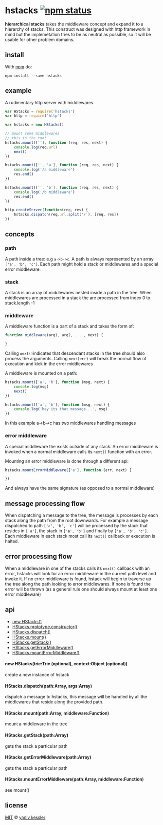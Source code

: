 # hstacks [![npm status](http://img.shields.io/npm/v/hstacks.svg?style=flat-square)](https://www.npmjs.org/package/hstacks) 

**hierarchical stacks** takes the middleware concept and expand it to a hierarchy of stacks. This construct was designed with http framework in mind but the implemetation tries to be as neutral as possible, so it will be usable for other problem domains.

## install

With [npm](https://npmjs.org) do:

```
npm install --save hstacks
```

## example

A rudimentary http server with middlewares

```js
var HStacks = require('hstacks')
var http = require('http')

var hstacks = new HStacks()

// mount some middlewares
// this is the root
hstacks.mount([''], function (req, res, next) {
    console.log(req.url)
    next()
})

hstacks.mount(['', 'a'], function (req, res, next) {
    console.log('/a middleware')
    res.end()
})

hstacks.mount(['', 'b'], function (req, res, next) {
    console.log('/b middleware')
    res.end()
})

http.createServer(function(req, res) {
    hstacks.dispatch(req.url.split('/'), [req, res])
})

```

## concepts
### path
A path inside a tree: e.g ```a->b->c```. A path is always represented by an array ```['a', 'b', 'c']```. Each path might hold a stack or middlewares and a special error middleware.

### stack
A stack is an array of middlewares nested inside a path in the tree. When middlewares are processed in a stack the are processed from index 0 to stack.length -1

### middleware
A middleware function is a part of a stack and takes the form of:
```javascript
function middleware(arg1, arg2, ... , next) {

}
```

Calling ```next()```indicates that descendant stacks in the tree should also process the arguments.
Calling ```next(err)``` will break the normal flow of execution and kick in the error middlewares

A middleware is mounted on a path:
```javascript
hstacks.mount(['a', 'b'], function (msg, next) {
    console.log(msg)
    next()
})

hstacks.mount(['a', 'b'], function (msg, next) {
    console.log('hey its that message...', msg)
})
```

In this example a->b->c has two middlewares handling messages

### error middleware
A special middleware the exists outside of any stack. An error middleware is invoked when a normal middleware calls its ```next()``` function with an error.

Mounting an error middleware is done through a different api:
```javascript
hstacks.mountErrorMiddleware(['a'], function (err, next) {

})
```
And always have the same signature (as opposed to a normal middleware)

## message processing flow
When dispatching a message to the tree, the message is processes by each stack along the path from the root downwards. For example a message dispatched to path ```['a', 'b', 'c']``` will be processed by the stack that resides in ```['a']```, the stack in ```['a', 'b']``` and finally by ```['a', 'b', 'c']```. Each middleware in each stack most call its ```next()``` callback or execution is halted.

## error processing flow
When a middleware in one of the stacks calls its ```next()``` callback with an error, hstacks will look for an error middleware in the current path level and invoke it. If no error middleware is found, hstack will begin to traverse up the tree along the path looking to error middlewares. If none is found the error will be thrown (as a general rule one should always mount at least one error middleware)

## api

  - [new HStacks()](#newhstacks)
  - [HStacks.prototype.constructor()](#hstacksprototypeconstructor)
  - [HStacks.dispatch()](#hstacksdispatchpatharrayargsarray)
  - [HStacks.mount()](#hstacksmountpatharraymiddlewarefunction_iserrormiddlewareboolean)
  - [HStacks.getStack()](#hstacksgetstackpatharray)
  - [HStacks.getErrorMiddleware()](#hstacksgeterrormiddlewarepatharray)
  - [HStacks.mountErrorMiddleware()](#hstacksmounterrormiddlewarepatharraymiddlewarefunction)

#### new HStacks(trie:Trie (optional), context:Object (optional))

create a new instance of hstack

#### HStacks.dispatch(path:Array, args:Array)

dispatch a message to hstacks, this message will be handled by all the middlewares that reside along the provided path.

#### HStacks.mount(path:Array, middleware:Function)

mount a middleware in the tree

#### HStacks.getStack(path:Array)

gets the stack a particular path

#### HStacks.getErrorMiddleware(path:Array)

gets the stack a particular path

#### HStacks.mountErrorMiddleware(path:Array, middleware:Function)

see mount()

## license

[MIT](http://opensource.org/licenses/MIT) © [yaniv kessler](blog.yanivkessler.com)
